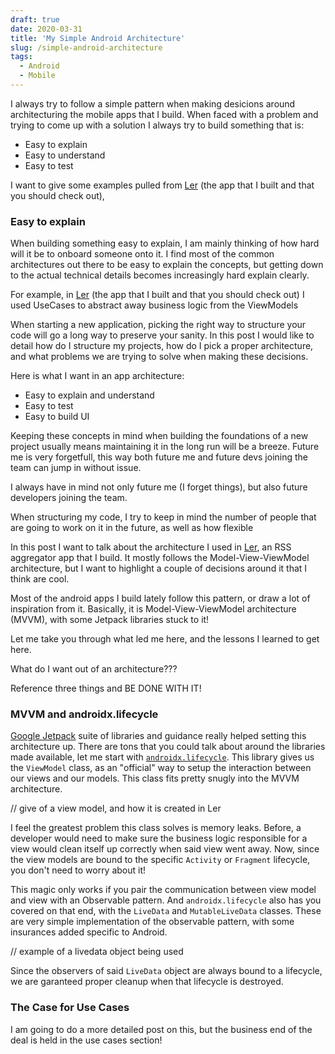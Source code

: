 ```yaml
---
draft: true
date: 2020-03-31
title: 'My Simple Android Architecture'
slug: /simple-android-architecture
tags:
  - Android
  - Mobile
---
```


I always try to follow a simple pattern when making desicions around architecturing the mobile apps that I build. When faced with a problem and trying to come up with a solution I always try to build something that is:

- Easy to explain
- Easy to understand
- Easy to test

I want to give some examples pulled from [Ler](/ler-rss-aggregator-for-android) (the app that I built and that you should check out),

### Easy to explain

When building something easy to explain, I am mainly thinking of how hard will it be to onboard someone onto it. I find most of the common architectures out there to be easy to explain the concepts, but getting down to the actual technical details becomes increasingly hard explain clearly.

For example, in [Ler](/ler-rss-aggregator-for-android) (the app that I built and that you should check out) I used UseCases to abstract away business logic from the ViewModels



When starting a new application, picking the right way to structure your code will go a long way to preserve your sanity. In this post I would like to detail how do I structure my projects, how do I pick a proper architecture, and what problems we are trying to solve when making these decisions.

Here is what I want in an app architecture:

- Easy to explain and understand
- Easy to test
- Easy to build UI

Keeping these concepts in mind when building the foundations of a new project usually means maintaining it in the long run will be a breeze. Future me is very forgetfull, this way both future me and future devs joining the team can jump in without issue.

 I always have in mind not only future me (I forget things), but also future developers joining the team.



When structuring my code, I try to keep in mind the number of people that are going to work on it in the future, as well as how flexible



In this post I want to talk about the architecture I used in [Ler](https://play.google.com/store/apps/details?id=app.luisramos.ler), an RSS aggregator app that I build. It mostly follows the Model-View-ViewModel architecture, but I want to highlight a couple of decisions around it that I think are cool.

Most of the android apps I build lately follow this pattern, or draw a lot of inspiration from it. Basically, it is Model-View-ViewModel architecture (MVVM), with some Jetpack libraries stuck to it!

Let me take you through what led me here, and the lessons I learned to get here.

What do I want out of an architecture???

Reference three things and BE DONE WITH IT!

### MVVM and androidx.lifecycle

[Google Jetpack]() suite of libraries and guidance really helped setting this architecture up. There are tons that you could talk about around the libraries made available, let me start with [`androidx.lifecycle`](https://developer.android.com/jetpack/androidx/releases/lifecycle). This library gives us the `ViewModel` class, as an "official" way to setup the interaction between our views and our models. This class fits pretty snugly into the MVVM architecture.

// give of a view model, and how it is created in Ler

I feel the greatest problem this class solves is memory leaks. Before, a developer would need to make sure the business logic responsible for a view would clean itself up correctly when said view went away. Now, since the view models are bound to the specific `Activity` or `Fragment` lifecycle, you don't need to worry about it!

This magic only works if you pair the communication between view model and view with an Observable pattern. And `androidx.lifecycle` also has you covered on that end, with the `LiveData` and `MutableLiveData` classes. These are very simple implementation of the observable pattern, with some insurances added specific to Android.

// example of a livedata object being used

Since the observers of said `LiveData` object are always bound to a lifecycle, we are garanteed proper cleanup when that lifecycle is destroyed.

### The Case for Use Cases

I am going to do a more detailed post on this, but the business end of the deal is held in the use cases section!
